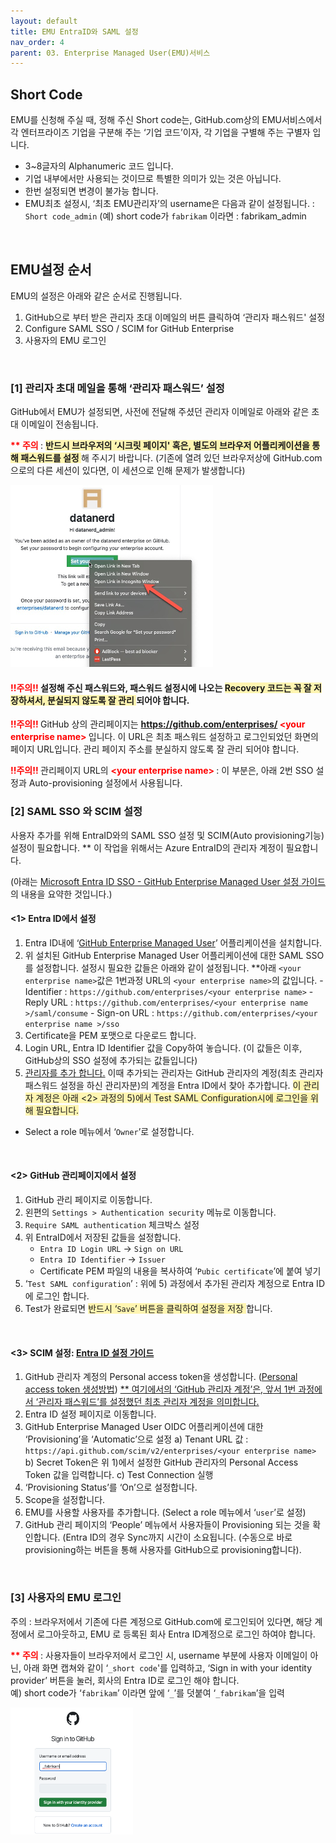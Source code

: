 ```yaml
---
layout: default
title: EMU EntraID와 SAML 설정
nav_order: 4
parent: 03. Enterprise Managed User(EMU)서비스
---
```


## Short Code

EMU를 신청해 주실 때, 정해 주신 Short code는, GitHub.com상의 EMU서비스에서 각 엔터프라이즈 기업을 구분해 주는 ‘기업 코드’이자, 각 기업을 구별해 주는 구별자 입니다. 
-	3~8글자의 Alphanumeric 코드 입니다. 
-	기업 내부에서만 사용되는 것이므로 특별한 의미가 있는 것은 아닙니다. 
-	한번 설정되면 변경이 불가능 합니다. 
-	EMU최초 설정시, ‘최초 EMU관리자’의 username은 다음과 같이 설정됩니다. 
: `Short code_admin`
(예) short code가 `fabrikam` 이라면 : fabrikam_admin

<br> 

## EMU설정 순서

EMU의 설정은 아래와 같은 순서로 진행됩니다.  

1.	GitHub으로 부터 받은 관리자 초대 이메일의 버튼 클릭하여 ‘관리자 패스워드' 설정
2.	Configure SAML SSO / SCIM for GitHub Enterprise
3.	사용자의 EMU 로그인

<br>

### [1] 관리자 초대 메일을 통해 ‘관리자 패스워드’ 설정
 
GitHub에서 EMU가 설정되면, 사전에 전달해 주셨던 관리자 이메일로 아래와 같은 초대 이메일이 전송됩니다. 

**<span style="color:red"> ** 주의 </span>** : **<span style="background-color:#fff5b1"> 반드시 브라우저의 ‘시크릿 페이지' 혹은, 별도의 브라우저 어플리케이션을 통해 패스워드를 설정 </span>** 해 주시기 바랍니다. (기존에 열려 있던 브라우저상에 GitHub.com으로의 다른 세션이 있다면, 이 세션으로 인해 문제가 발생합니다)


  ![image](./img/adminpw-incognito.png)

#### **<span style="color:red"> !!주의!! </span>**   설정해 주신 패스워드와, 패스워드 설정시에 나오는 <span style="background-color:#fff5b1"> Recovery 코드는 꼭 잘 저장하셔서, 분실되지 않도록 잘 관리 </span>  되어야 합니다. 

**<span style="color:red"> !!주의!! </span>** GitHub 상의 관리페이지는 **<span style="color:red"> https://github.com/enterprises/ \<your enterprise name> </span>**  입니다. 이 URL은 최초 패스워드 설정하고 로그인되었던 화면의 페이지 URL입니다. 관리 페이지 주소를 분실하지 않도록 잘 관리 되어야 합니다. 
  
 **<span style="color:red"> !!주의!! </span>**  관리페이지 URL의 **<span style="color:red"> \<your enterprise name> </span>**  : 이 부분은, 아래 2번 SSO 설정과 Auto-provisioning 설정에서 사용됩니다.
<br> 

### [2] SAML SSO 와 SCIM 설정 
  
  사용자 추가를 위해 EntraID와의 SAML SSO 설정 및 SCIM(Auto provisioning기능) 설정이 필요합니다. 
  ** 이 작업을 위해서는 Azure EntraID의 관리자 계정이 필요합니다. 
  
  (아래는 [Microsoft Entra ID SSO - GitHub Enterprise Managed User 설정 가이드](https://learn.microsoft.com/en-us/entra/identity/saas-apps/github-enterprise-managed-user-tutorial)의 내용을 요약한 것입니다.)
  
 #### <1> Entra ID에서 설정
  
  1) Entra ID내에 ‘[GitHub Enterprise Managed User](https://azuremarketplace.microsoft.com/en-us/marketplace/apps/aad.githubenterprisemanageduser?tab=Overview)’ 어플리케이션을 설치합니다. 
  2) 위 설치된 GitHub Enterprise Managed User 어플리케이션에 대한 SAML SSO를 설정합니다.
  설정시 필요한 값들은 아래와 같이 설정됩니다. 
  **아래 `<your enterprise name>`값은 1번과정 URL의 `<your enterprise name>`의 값입니다. 
    - Identifier : `https://github.com/enterprises/<your enterprise name>`
    - Reply URL : `https://github.com/enterprises/<your enterprise name >/saml/consume`
    - Sign-on URL : `https://github.com/enterprises/<your enterprise name >/sso`
  3) Certificate을 PEM 포맷으로 다운로드 합니다. 
  4) Login URL, Entra ID Identifier 값을 Copy하여 놓습니다. (이 값들은 이후, GitHub상의 SSO 설정에 추가되는 값들입니다)
  5) [관리자를 추가 합니다.](https://learn.microsoft.com/en-us/entra/identity/saas-apps/github-enterprise-managed-user-tutorial#assign-the-microsoft-entra-test-user) 이때 추가되는 관리자는 GitHub 관리자의 계정(최초 관리자 패스워드 설정을 하신 관리자분)의 계정을 Entra ID에서 찾아 추가합니다. <span style="background-color:#fff5b1"> 이 관리자 계정은 아래 <2> 과정의 5)에서 Test SAML Configuration시에 로그인을 위해 필요합니다. </span> 
  -	Select a role 메뉴에서 ‘`Owner`’로 설정합니다. 
  
   
<br>

 #### <2> GitHub 관리페이지에서 설정

1)	GitHub 관리 페이지로 이동합니다. 
2)	왼편의 `Settings > Authentication security` 메뉴로 이동합니다. 
3)	`Require SAML authentication` 체크박스 설정
4)	위 EntraID에서 저장된 값들을 설정합니다. 
    - `Entra ID Login URL` → `Sign on URL`
    - `Entra ID Identifier` → `Issuer`
    - Certificate PEM 파일의 내용을 복사하여 ‘`Pubic certificate`’에 붙여 넣기
5)	‘`Test SAML configuration`’ : 위에 5) 과정에서 추가된 관리자 계정으로 Entra ID에 로그인 합니다. 
6)	Test가 완료되면 <span style="background-color:#fff5b1"> 반드시 ‘`Save`’ 버튼을 클릭하여 설정을 저장 </span> 합니다. 

<br>

#### <3> SCIM 설정: [Entra ID 설정 가이드](https://learn.microsoft.com/en-us/entra/identity/saas-apps/github-enterprise-managed-user-provisioning-tutorial)

1)	GitHub 관리자 계정의 Personal access token을 생성합니다. ([Personal access token 생성방법](https://docs.github.com/en/enterprise-cloud@latest/admin/identity-and-access-management/provisioning-user-accounts-for-enterprise-managed-users/configuring-scim-provisioning-for-enterprise-managed-users#creating-a-personal-access-token)) 
 <U> ** 여기에서의 ‘GitHub 관리자 계정’은, 앞서 1번 과정에서 ‘관리자 패스워드’를 설정했던 최초 관리자 계정을 의미합니다. </U> 
2)	Entra ID 설정 페이지로 이동합니다. 
3)	GitHub Enterprise Managed User OIDC 어플리케이션에 대한 ‘Provisioning’을 ‘Automatic’으로 설정
a)	Tenant URL 값 : `https://api.github.com/scim/v2/enterprises/<your enterprise name>`
b)	Secret Token은 위 1)에서 설정한 GitHub 관리자의 Personal Access Token 값을 입력합니다. 
c)	Test Connection 실행
4)	‘Provisioning Status’를 ‘On’으로 설정합니다.
5)	Scope을 설정합니다. 
6)	EMU를 사용할 사용자를 추가합니다. (Select a role 메뉴에서 ‘`user`’로 설정)
7)	GitHub 관리 페이지의 ‘People’ 메뉴에서 사용자들이 Provisioning 되는 것을 확인합니다. (Entra ID의 경우 Sync까지 시간이 소요됩니다. (수동으로 바로 provisioning하는 버튼을 통해 사용자를 GitHub으로 provisioning합니다). 

<br>

### [3] 사용자의 EMU 로그인
주의 :  브라우저에서 기존에 다른 계정으로 GitHub.com에 로그인되어 있다면, 해당 계정에서 로그아웃하고, EMU 로 등록된 회사 Entra ID계정으로 로그인 하여야 합니다. 

**<span style="color:red"> ** 주의 </span>** : 사용자들이 브라우저에서 로그인 시,  username 부분에 사용자 이메일이 아닌, 아래 화면 캡쳐와 같이 ‘`_short code`'를 입력하고, ‘Sign in with your identity provider’ 버튼을 눌러, 회사의 Entra ID로 로그인 해야 합니다.  
예) short code가 ‘`fabrikam`’ 이라면 앞에 ‘`_`’를 덧붙여 ‘`_fabrikam`’을 입력

 ![image](./img/emulogin.png)